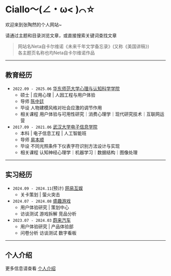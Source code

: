 # <p hidden><font size="1">蜘蛛巢</font>

# Ciallo～(∠・ω< )⌒☆

欢迎来到张陶然的个人网站~

请通过主题和目录浏览文章，或直接搜索关键词查找文章

> 网站名Neta自卡尔维诺《未来千年文学备忘录》(又称《美国讲稿》)  
> 各主题页名称也均Neta自卡尔维诺作品

---

## 教育经历

- `2022.09 - 2025.06` [华东师范大学心理与认知科学学院](https://psy.ecnu.edu.cn/)
    - 硕士 | 应用心理 | 人因工程与用户体验 
    - 导师 [陈中廷](https://faculty.ecnu.edu.cn/_s9/czt/main.psp)
    - 毕设 人物建模风格对社会应激的调节作用
    - 相关课程 用户体验与可用性研究｜消费心理学｜现代研究技术｜互联网运营
- `2017.09 - 2021.06` [武汉大学电子信息学院](http://eis.whu.edu.cn/)
    - 本科 | 电子信息工程 | 人工智能班 
    - 导师 [易本顺](http://210.42.122.152/index/szdwDetail?rsh=00007328&newskind_id=20160320222026165YIdDsQIbgNtoE)
    - 毕设 不同光照条件下仪表字符识别方法设计与实现
    - 相关课程 认知神经心理学｜机器学习｜数据结构｜图像处理

---
## 实习经历

- `2024.09 - 2024.11`(预计) [网易互娱](https://game.163.com/)
    - 关卡策划 | 萤火突击
- `2024.07 - 2024.08` [盛趣游戏](https://www.shengqugames.com/cn/index)
    - 用户体验研究 | 策划中心
    - 访谈测试 游戏拆解 竞品分析
- `2023.07 - 2024.03` [蔚来汽车](https://www.nio.cn/)
    - 用户体验研究 | 产品体验部
    - 问卷分析 访谈测试 数字看板

---

## 个人介绍

更多信息请查看 [个人介绍](1Me/00index.md)

